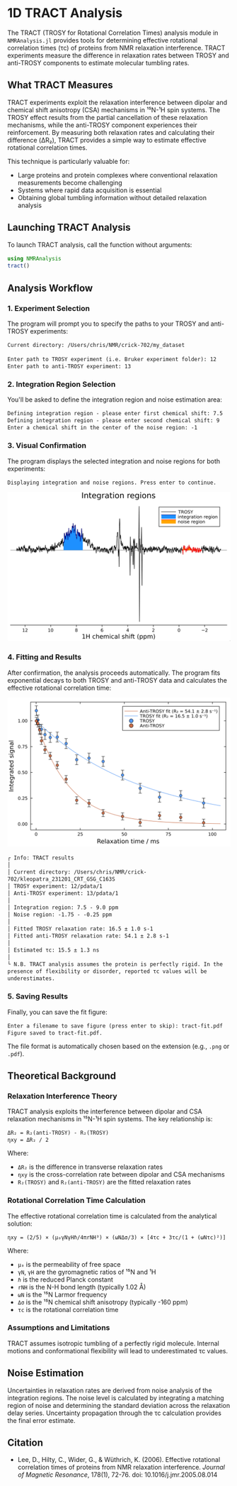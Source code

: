 # 1D TRACT Analysis

The TRACT (TROSY for Rotational Correlation Times) analysis module in `NMRAnalysis.jl` provides tools for determining effective rotational correlation times (τc) of proteins from NMR relaxation interference. TRACT experiments measure the difference in relaxation rates between TROSY and anti-TROSY components to estimate molecular tumbling rates.

## What TRACT Measures

TRACT experiments exploit the relaxation interference between dipolar and chemical shift anisotropy (CSA) mechanisms in ¹⁵N-¹H spin systems. The TROSY effect results from the partial cancellation of these relaxation mechanisms, while the anti-TROSY component experiences their reinforcement. By measuring both relaxation rates and calculating their difference (ΔR₂), TRACT provides a simple way to estimate effective rotational correlation times.

This technique is particularly valuable for:
- Large proteins and protein complexes where conventional relaxation measurements become challenging
- Systems where rapid data acquisition is essential
- Obtaining global tumbling information without detailed relaxation analysis

## Launching TRACT Analysis

To launch TRACT analysis, call the function without arguments:

```julia
using NMRAnalysis
tract()
```

## Analysis Workflow

### 1. Experiment Selection

The program will prompt you to specify the paths to your TROSY and anti-TROSY experiments:

```
Current directory: /Users/chris/NMR/crick-702/my_dataset

Enter path to TROSY experiment (i.e. Bruker experiment folder): 12
Enter path to anti-TROSY experiment: 13
```

### 2. Integration Region Selection

You'll be asked to define the integration region and noise estimation area:

```
Defining integration region - please enter first chemical shift: 7.5
Defining integration region - please enter second chemical shift: 9
Enter a chemical shift in the center of the noise region: -1
```

### 3. Visual Confirmation

The program displays the selected integration and noise regions for both experiments:

```
Displaying integration and noise regions. Press enter to continue.
```

![Integration and Noise Regions](../assets/tract-regions.png)

### 4. Fitting and Results

After confirmation, the analysis proceeds automatically. The program fits exponential decays to both TROSY and anti-TROSY data and calculates the effective rotational correlation time:

![TRACT Fit](../assets/tract-fit.png)

```
┌ Info: TRACT results
│ 
│ Current directory: /Users/chris/NMR/crick-702/kleopatra_231201_CRT_GSG_C163S
│ TROSY experiment: 12/pdata/1
│ Anti-TROSY experiment: 13/pdata/1
│ 
│ Integration region: 7.5 - 9.0 ppm
│ Noise region: -1.75 - -0.25 ppm
│ 
│ Fitted TROSY relaxation rate: 16.5 ± 1.0 s-1
│ Fitted anti-TROSY relaxation rate: 54.1 ± 2.8 s-1
│ 
│ Estimated τc: 15.5 ± 1.3 ns
│ 
└ N.B. TRACT analysis assumes the protein is perfectly rigid. In the presence of flexibility or disorder, reported τc values will be underestimates.
```

### 5. Saving Results

Finally, you can save the fit figure:

```
Enter a filename to save figure (press enter to skip): tract-fit.pdf
Figure saved to tract-fit.pdf.
```

The file format is automatically chosen based on the extension (e.g., `.png` or `.pdf`).

## Theoretical Background

### Relaxation Interference Theory

TRACT analysis exploits the interference between dipolar and CSA relaxation mechanisms in ¹⁵N-¹H spin systems. The key relationship is:

```
ΔR₂ = R₂(anti-TROSY) - R₂(TROSY)
ηxy = ΔR₂ / 2
```

Where:
- `ΔR₂` is the difference in transverse relaxation rates
- `ηxy` is the cross-correlation rate between dipolar and CSA mechanisms
- `R₂(TROSY)` and `R₂(anti-TROSY)` are the fitted relaxation rates

### Rotational Correlation Time Calculation

The effective rotational correlation time is calculated from the analytical solution:

```
ηxy = (2/5) × (μ₀γNγHℏ/4πrNH³) × (ωNΔσ/3) × [4τc + 3τc/(1 + (ωNτc)²)]
```

Where:
- `μ₀` is the permeability of free space
- `γN`, `γH` are the gyromagnetic ratios of ¹⁵N and ¹H
- `ℏ` is the reduced Planck constant
- `rNH` is the N-H bond length (typically 1.02 Å)
- `ωN` is the ¹⁵N Larmor frequency
- `Δσ` is the ¹⁵N chemical shift anisotropy (typically -160 ppm)
- `τc` is the rotational correlation time

### Assumptions and Limitations

TRACT assumes isotropic tumbling of a perfectly rigid molecule. Internal motions and conformational flexibility will lead to underestimated τc values.

## Noise Estimation

Uncertainties in relaxation rates are derived from noise analysis of the integration regions. The noise level is calculated by integrating a matching region of noise and determining the standard deviation across the relaxation delay series. Uncertainty propagation through the τc calculation provides the final error estimate.

## Citation

* Lee, D., Hilty, C., Wider, G., & Wüthrich, K. (2006). Effective rotational correlation times of proteins from NMR relaxation interference. *Journal of Magnetic Resonance*, 178(1), 72-76. doi: 10.1016/j.jmr.2005.08.014
